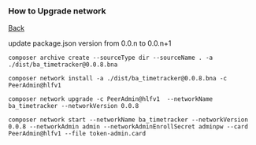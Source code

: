 ### How to Upgrade network 

[Back](/README.md)

update package.json version from 0.0.n to 0.0.n+1

    composer archive create --sourceType dir --sourceName . -a ./dist/ba_timetracker@0.0.8.bna

    composer network install -a ./dist/ba_timetracker@0.0.8.bna -c PeerAdmin@hlfv1
 
    composer network upgrade -c PeerAdmin@hlfv1  --networkName ba_timetracker --networkVersion 0.0.8
 
    composer network start --networkName ba_timetracker --networkVersion 0.0.8 --networkAdmin admin --networkAdminEnrollSecret adminpw --card PeerAdmin@hlfv1 --file token-admin.card

